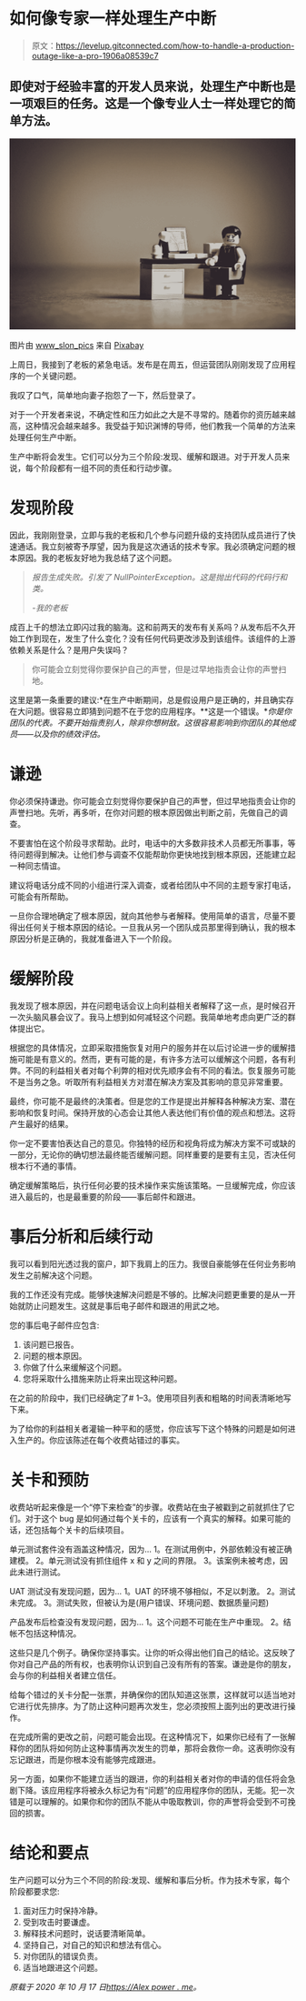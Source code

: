 # 如何像专家一样处理生产中断

> 原文：<https://levelup.gitconnected.com/how-to-handle-a-production-outage-like-a-pro-1906a08539c7>

## 即使对于经验丰富的开发人员来说，处理生产中断也是一项艰巨的任务。这是一个像专业人士一样处理它的简单方法。

![](img/b3325e52bd080a13d9404798d8f22e2c.png)

图片由 [www_slon_pics](https://pixabay.com/users/www_slon_pics-5203613/?utm_source=link-attribution&utm_medium=referral&utm_campaign=image&utm_content=2261021) 来自 [Pixabay](https://pixabay.com/?utm_source=link-attribution&utm_medium=referral&utm_campaign=image&utm_content=2261021)

上周日，我接到了老板的紧急电话。发布是在周五，但运营团队刚刚发现了应用程序的一个关键问题。

我叹了口气，简单地向妻子抱怨了一下，然后登录了。

对于一个开发者来说，不确定性和压力如此之大是不寻常的。随着你的资历越来越高，这种情况会越来越多。我受益于知识渊博的导师，他们教我一个简单的方法来处理任何生产中断。

生产中断将会发生。它们可以分为三个阶段:发现、缓解和跟进。对于开发人员来说，每个阶段都有一组不同的责任和行动步骤。

# 发现阶段

因此，我刚刚登录，立即与我的老板和几个参与问题升级的支持团队成员进行了快速通话。我立刻被寄予厚望，因为我是这次通话的技术专家。我必须确定问题的根本原因。我的老板友好地为我总结了这个问题。

> *报告生成失败。引发了 NullPointerException。这是抛出代码的代码行和类。*
> 
> *-我的老板*

成百上千的想法立即闪过我的脑海。这和前两天的发布有关系吗？从发布后不久开始工作到现在，发生了什么变化？没有任何代码更改涉及到该组件。该组件的上游依赖关系是什么？是用户失误吗？

> 你可能会立刻觉得你要保护自己的声誉，但是过早地指责会让你的声誉扫地。

这里是第一条重要的建议:*在生产中断期间，总是假设用户是正确的，并且确实存在大问题。很容易立即猜到问题不在于您的应用程序。**这是一个错误。**你是你团队的代表。不要开始指责别人，除非你想树敌。这很容易影响到你团队的其他成员——以及你的绩效评估。*

# 谦逊

你必须保持谦逊。你可能会立刻觉得你要保护自己的声誉，但过早地指责会让你的声誉扫地。先听，再多听，在你对问题的根本原因做出判断之前，先做自己的调查。

不要害怕在这个阶段寻求帮助。此时，电话中的大多数非技术人员都无所事事，等待问题得到解决。让他们参与调查不仅能帮助你更快地找到根本原因，还能建立起一种同志情谊。

建议将电话分成不同的小组进行深入调查，或者给团队中不同的主题专家打电话，可能会有所帮助。

一旦你合理地确定了根本原因，就向其他参与者解释。使用简单的语言，尽量不要得出任何关于根本原因的结论。一旦我从另一个团队成员那里得到确认，我的根本原因分析是正确的，我就准备进入下一个阶段。

# 缓解阶段

我发现了根本原因，并在问题电话会议上向利益相关者解释了这一点，是时候召开一次头脑风暴会议了。我马上想到如何减轻这个问题。我简单地考虑向更广泛的群体提出它。

根据您的具体情况，立即采取措施恢复对用户的服务并在以后讨论进一步的缓解措施可能是有意义的。然而，更有可能的是，有许多方法可以缓解这个问题，各有利弊。不同的利益相关者对每个利弊的相对优先顺序会有不同的看法。恢复服务可能不是当务之急。听取所有利益相关方对潜在解决方案及其影响的意见非常重要。

最终，你可能不是最终的决策者。但是您的工作是提出并解释各种解决方案、潜在影响和恢复时间。保持开放的心态会让其他人表达他们有价值的观点和想法。这将产生最好的结果。

你一定不要害怕表达自己的意见。你独特的经历和视角将成为解决方案不可或缺的一部分，无论你的确切想法最终能否缓解问题。同样重要的是要有主见，否决任何根本行不通的事情。

确定缓解策略后，执行任何必要的技术操作来实施该策略。一旦缓解完成，你应该进入最后的，也是最重要的阶段——事后邮件和跟进。

# 事后分析和后续行动

我可以看到阳光透过我的窗户，卸下我肩上的压力。我很自豪能够在任何业务影响发生之前解决这个问题。

我的工作还没有完成。能够快速解决问题是不够的。比解决问题更重要的是从一开始就防止问题发生。这就是事后电子邮件和跟进的用武之地。

您的事后电子邮件应包含:

1.  该问题已报告。
2.  问题的根本原因。
3.  你做了什么来缓解这个问题。
4.  您将采取什么措施来防止将来出现这种问题。

在之前的阶段中，我们已经确定了# 1–3。使用项目列表和粗略的时间表清晰地写下来。

为了给你的利益相关者灌输一种平和的感觉，你应该写下这个特殊的问题是如何进入生产的。你应该陈述在每个收费站错过的事实。

# 关卡和预防

收费站听起来像是一个“停下来检查”的步骤。收费站在虫子被戳到之前就抓住了它们。对于这个 bug 是如何通过每个关卡的，应该有一个真实的解释。如果可能的话，还包括每个关卡的后续项目。

单元测试套件没有涵盖这种情况，因为…
1。在测试用例中，外部依赖没有被正确建模。
2。单元测试没有抓住组件 x 和 y 之间的界限。
3。该案例未被考虑，因此未进行测试。

UAT 测试没有发现问题，因为…
1。UAT 的环境不够相似，不足以刺激。
2。测试未完成。
3。测试失败，但被认为是(用户错误、环境问题、数据质量问题)

产品发布后检查没有发现问题，因为…
1。这个问题不可能在生产中重现。
2。结帐不包括这种情况。

这些只是几个例子。确保你坚持事实。让你的听众得出他们自己的结论。这反映了你对自己产品的所有权，也表明你认识到自己没有所有的答案。谦逊是你的朋友，会与你的利益相关者建立信任。

给每个错过的关卡分配一张票，并确保你的团队知道这张票，这样就可以适当地对它进行优先排序。为了防止这种问题再次发生，您必须按照上面列出的更改进行操作。

在完成所需的更改之前，问题可能会出现。在这种情况下，如果你已经有了一张解释你的团队将如何防止这种事情再次发生的罚单，那将会救你一命。这表明你没有忘记跟进，而是你根本没有能够完成跟进。

另一方面，如果你不能建立适当的跟进，你的利益相关者对你的申请的信任将会急剧下降。该应用程序将被永久标记为有“问题”的应用程序你的团队，无能。犯一次错是可以理解的。如果你和你的团队不能从中吸取教训，你的声誉将会受到不可挽回的损害。

# 结论和要点

生产问题可以分为三个不同的阶段:发现、缓解和事后分析。作为技术专家，每个阶段都要求您:

1.  面对压力时保持冷静。
2.  受到攻击时要谦虚。
3.  解释技术问题时，说话要清晰简单。
4.  坚持自己，对自己的知识和想法有信心。
5.  对你团队的错误负责。
6.  适当地跟进这个问题。

*原载于 2020 年 10 月 17 日*[*https://Alex power . me*](https://alexpower.me/how-to-handle-a-production-outage-like-a-pro/)*。*